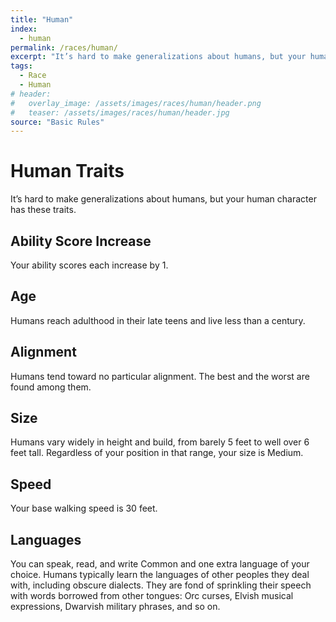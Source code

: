 ```yaml
---
title: "Human"
index:
  - human
permalink: /races/human/
excerpt: "It’s hard to make generalizations about humans, but your human character has these traits."
tags:
  - Race
  - Human
# header:
#   overlay_image: /assets/images/races/human/header.png
#   teaser: /assets/images/races/human/header.jpg
source: "Basic Rules"
---
```


# Human Traits
It’s hard to make generalizations about humans, but your human character has these traits.

## Ability Score Increase
Your ability scores each increase by 1.

## Age
Humans reach adulthood in their late teens and live less than a century.

## Alignment
Humans tend toward no particular alignment. The best and the worst are found among them.

## Size
Humans vary widely in height and build, from barely 5 feet to well over 6 feet tall. Regardless of your position in that range, your size is Medium.

## Speed
Your base walking speed is 30 feet.

## Languages
You can speak, read, and write Common and one extra language of your choice. Humans typically learn the languages of other peoples they deal with, including obscure dialects. They are fond of sprinkling their speech with words borrowed from other tongues: Orc curses, Elvish musical expressions, Dwarvish military phrases, and so on.